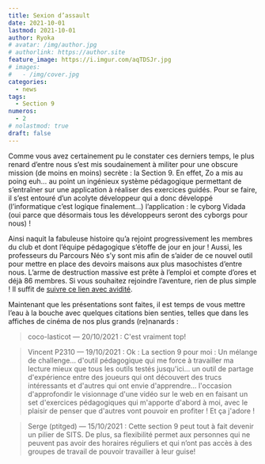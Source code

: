 ```yaml
---
title: Sexion d’assault
date: 2021-10-01
lastmod: 2021-10-01
author: Ryoka
# avatar: /img/author.jpg
# authorlink: https://author.site
feature_image: https://i.imgur.com/aqTDSJr.jpg
# images:
#   - /img/cover.jpg
categories:
  - news
tags:
  - Section 9
numeros: 
  - 2
# nolastmod: true
draft: false
---
```


Comme vous avez certainement pu le constater ces derniers temps, le plus renard d’entre nous s’est mis soudainement à militer pour une obscure mission (de moins en moins) secrète : la Section 9. En effet, Zo a mis au poing euh… au point un ingénieux système pédagogique permettant de s’entraîner sur une application à réaliser des exercices guidés. Pour se faire, il s’est entouré d’un acolyte développeur qui a donc développé (l’informatique c’est logique finalement…) l’application : le cyborg Vidada (oui parce que désormais tous les développeurs seront des cyborgs pour nous) ! 

<!-- more -->

Ainsi naquit la fabuleuse histoire qu’a rejoint progressivement les membres du club et dont l’équipe pédagogique s’étoffe de jour en jour ! Aussi, les professeurs du Parcours Néo s’y sont mis afin de s’aider de ce nouvel outil pour mettre en place des devoirs maisons aux plus masochistes d’entre nous. L’arme de destruction massive est prête à l’emploi et compte d’ores et déjà 86 membres.
Si vous souhaitez rejoindre l’aventure, rien de plus simple ! Il suffit de [suivre ce lien avec avidité](https://discord.gg/u9pMegpW).

Maintenant que les présentations sont faites, il est temps de vous mettre l’eau à la bouche avec quelques citations bien senties, telles que dans les affiches de cinéma de nos plus grands (re)nanards :

> coco-lasticot — 20/10/2021 : C'est vraiment top!

> Vincent P2310 — 19/10/2021 : Ok : La section 9 pour moi : Un mélange de challenge... d'outil pédagogique qui me force à travailler ma lecture mieux que tous les outils testés jusqu'ici... un outil de partage d'expérience entre des joueurs qui ont découvert des trucs intéressants et d'autres qui ont envie d'apprendre... l'occasion d'approfondir le visionnage d'une vidéo sur le web en en faisant un set d'exercices pédagogiques qui m'apporte d'abord à moi, avec le plaisir de penser que d'autres vont pouvoir en profiter ! Et ça j'adore ! 

> Serge (ptitged) — 15/10/2021 : Cette section 9 peut tout à fait devenir un pilier de SITS. De plus, sa flexibilité permet aux personnes qui ne peuvent pas avoir des horaires réguliers et qui n’ont pas accès à des groupes de travail de pouvoir travailler à leur guise!


